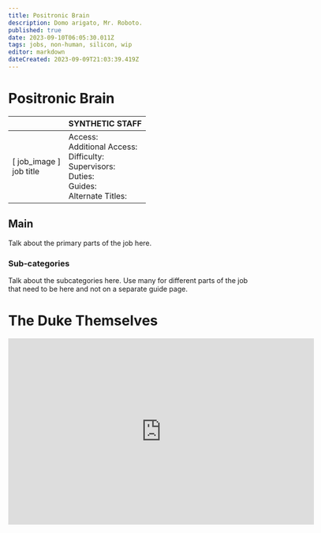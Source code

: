 ```yaml
---
title: Positronic Brain
description: Domo arigato, Mr. Roboto.
published: true
date: 2023-09-10T06:05:30.011Z
tags: jobs, non-human, silicon, wip
editor: markdown
dateCreated: 2023-09-09T21:03:39.419Z
---
```


# Positronic Brain

|                             | SYNTHETIC STAFF                                                                                   |
|-----------------------------|----------------------------------------------------------------------------------------------|
| \[ job_image ]<br>job title | Access:<br>Additional Access:<br>Difficulty:<br>Supervisors:<br>Duties:<br>Guides:<br>Alternate Titles: |

## Main 
Talk about the primary parts of the job here.


### Sub-categories
Talk about the subcategories here. Use many for different parts of the job that need to be here and not on a separate guide page.

# The Duke Themselves
<iframe src="https://player.twitch.tv/?channel=thedukeofook&parent=wiki.monkestation.com" frameborder="0" allowfullscreen="true" scrolling="no" height="378" width="620"></iframe>